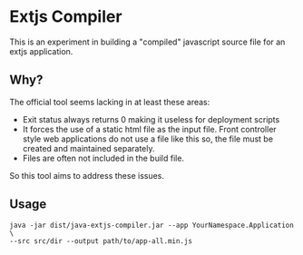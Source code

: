 Extjs Compiler
==============

This is an experiment in building a "compiled" javascript source file for an
extjs application. 

Why?
---
The official tool seems lacking in at least these areas:

  - Exit status always returns 0 making it useless for deployment scripts
  - It forces the use of a static html file as the input file. Front controller
style web applications do not use a file like this so, the file must be created
and maintained separately.
  - Files are often not included in the build file.

So this tool aims to address these issues.

Usage
-----

    java -jar dist/java-extjs-compiler.jar --app YourNamespace.Application \
    --src src/dir --output path/to/app-all.min.js
